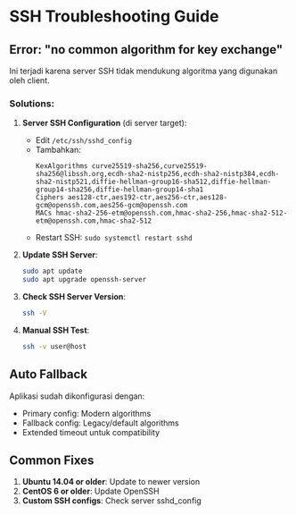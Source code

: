 # SSH Troubleshooting Guide

## Error: "no common algorithm for key exchange"

Ini terjadi karena server SSH tidak mendukung algoritma yang digunakan oleh client.

### Solutions:

1. **Server SSH Configuration** (di server target):
   - Edit `/etc/ssh/sshd_config`
   - Tambahkan:
     ```
     KexAlgorithms curve25519-sha256,curve25519-sha256@libssh.org,ecdh-sha2-nistp256,ecdh-sha2-nistp384,ecdh-sha2-nistp521,diffie-hellman-group16-sha512,diffie-hellman-group14-sha256,diffie-hellman-group14-sha1
     Ciphers aes128-ctr,aes192-ctr,aes256-ctr,aes128-gcm@openssh.com,aes256-gcm@openssh.com
     MACs hmac-sha2-256-etm@openssh.com,hmac-sha2-256,hmac-sha2-512-etm@openssh.com,hmac-sha2-512
     ```
   - Restart SSH: `sudo systemctl restart sshd`

2. **Update SSH Server**:
   ```bash
   sudo apt update
   sudo apt upgrade openssh-server
   ```

3. **Check SSH Server Version**:
   ```bash
   ssh -V
   ```

4. **Manual SSH Test**:
   ```bash
   ssh -v user@host
   ```

## Auto Fallback

Aplikasi sudah dikonfigurasi dengan:
- Primary config: Modern algorithms
- Fallback config: Legacy/default algorithms
- Extended timeout untuk compatibility

## Common Fixes

1. **Ubuntu 14.04 or older**: Update to newer version
2. **CentOS 6 or older**: Update OpenSSH
3. **Custom SSH configs**: Check server sshd_config
